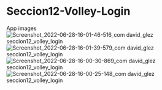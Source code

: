 # Seccion12-Volley-Login
App images
![Screenshot_2022-06-28-16-01-46-516_com david_glez seccion12_volley_login](https://user-images.githubusercontent.com/62410785/176287486-c688cdee-7c21-4f84-b241-a42aa4607682.jpg)
![Screenshot_2022-06-28-16-01-39-579_com david_glez seccion12_volley_login](https://user-images.githubusercontent.com/62410785/176287506-6a148c30-1583-429b-b246-60a3c14d6043.jpg)
![Screenshot_2022-06-28-16-00-30-869_com david_glez seccion12_volley_login](https://user-images.githubusercontent.com/62410785/176287509-a84587d4-aa61-46b0-b2ec-3c0fea2ba8ec.jpg)
![Screenshot_2022-06-28-16-00-25-148_com david_glez seccion12_volley_login](https://user-images.githubusercontent.com/62410785/176287514-21e9ea49-3fac-456e-adce-818c93d29059.jpg)
